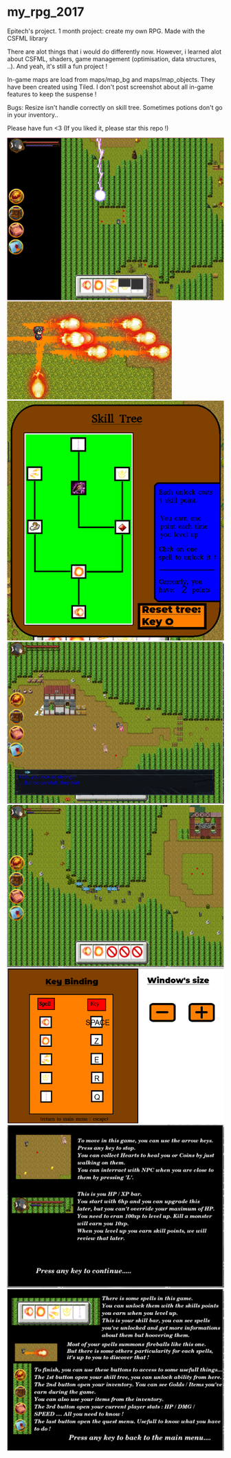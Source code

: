 # my_rpg_2017
Epitech's project.
1 month project: create my own RPG. Made with the CSFML library

There are alot things that i would do differently now.
However, i learned alot about CSFML, shaders, game management (optimisation, data structures, ..).
And yeah, it's still a fun project !

In-game maps are load from maps/map_bg and maps/map_objects.
They have been created using Tiled.
I don't post screenshot about all in-game features to keep the suspense !

Bugs:
Resize isn't handle correctly on skill tree.
Sometimes potions don't go in your inventory..

Please have fun <3
(If you liked it, please star this repo !)

![alt text](./secret_passage.png)
![alt text](./spells.png)
![alt text](./skill_tree.png)
![alt text](./dialogues.png)
![alt text](./monsters.png)
![alt text](./options.png)
![alt text](./how_to_play1.png)
![alt text](./how_to_play2.png)
